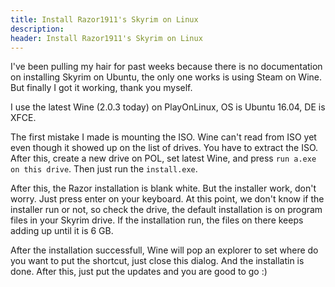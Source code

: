 ```yaml
---
title: Install Razor1911's Skyrim on Linux
description:
header: Install Razor1911's Skyrim on Linux
---
```


I've been pulling my hair for past weeks because there is no documentation on installing Skyrim on Ubuntu, the only one works is using Steam on Wine. But finally I got it working, thank you myself.

I use the latest Wine (2.0.3 today) on PlayOnLinux, OS is Ubuntu 16.04, DE is XFCE.

The first mistake I made is mounting the ISO. Wine can't read from ISO yet even though it showed up on the list of drives. You have to extract the ISO. After this, create a new drive on POL, set latest Wine, and press `run a.exe on this drive`. Then just run the `install.exe`.

After this, the Razor installation is blank white. But the installer work, don't worry. Just press enter on your keyboard. At this point, we don't know if the installer run or not, so check the drive, the default installation is on program files in your Skyrim drive. If the installation run, the files on there keeps adding up until it is 6 GB.

After the installation successfull, Wine will pop an explorer to set where do you want to put the shortcut, just close this dialog. And the installatin is done. After this, just put the updates and you are good to go :)


